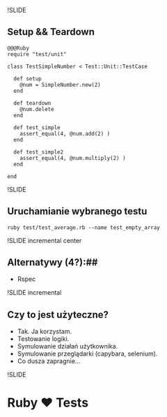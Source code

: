 !SLIDE

## Setup && Teardown ##

    @@@Ruby
    require "test/unit"
     
    class TestSimpleNumber < Test::Unit::TestCase
     
      def setup
        @num = SimpleNumber.new(2)
      end
       
      def teardown
        @num.delete
      end
       
      def test_simple
        assert_equal(4, @num.add(2) )
      end
       
      def test_simple2
        assert_equal(4, @num.multiply(2) )
      end
       
    end

!SLIDE

## Uruchamianie wybranego testu ##

    ruby test/test_average.rb --name test_empty_array

!SLIDE incremental center

## Alternatywy (4?):##

* Rspec 

!SLIDE incremental

## Czy to jest użyteczne?

* Tak. Ja korzystam.
* Testowanie logiki.
* Symulowanie działań użytkownika.
* Symulowanie przeglądarki (capybara, selenium).
* Co dusza zapragnie...

!SLIDE

# Ruby ♥ Tests #
